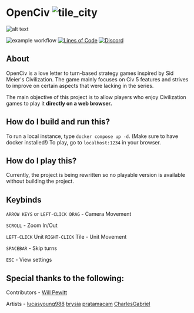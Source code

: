 # OpenCiv ![tile_city](https://github.com/rhin123/OpenCiv/blob/master/client/assets/archive/tile_city.png?raw=true)

![alt text](https://github.com/rhin123/OpenCiv/blob/master/meta/screenshots/new_ui_2.png?raw=true)

![example workflow](https://github.com/rhin123/OpenCiv/actions/workflows/build.yml/badge.svg)
[![Lines of Code](https://sonarcloud.io/api/project_badges/measure?project=rhin123_OpenCiv&metric=ncloc)](https://sonarcloud.io/summary/new_code?id=RyanGrieb_OpenCiv)
[![Discord](https://img.shields.io/discord/925176383792087081.svg?logo=discord&logoColor=white&logoWidth=20&labelColor=7289DA&label=Discord&color=17cf48)](https://discord.gg/WFteeen5fu)

## About

OpenCiv is a love letter to turn-based strategy games inspired by Sid Meier's Civilization. The game mainly focuses on Civ 5 features and strives to improve on certain aspects that were lacking in the series.

The main objective of this project is to allow players who enjoy Civilization games to play it **directly on a web browser.**

## How do I build and run this?

To run a local instance, type `docker compose up -d`. (Make sure to have docker installed!)
To play, go to `localhost:1234` in your browser.

## How do I play this?

Currently, the project is being rewritten so no playable version is available without building the project.

## Keybinds

`ARROW KEYS` or `LEFT-CLICK DRAG` - Camera Movement

`SCROLL` - Zoom In/Out

`LEFT-CLICK` Unit `RIGHT-CLICK` Tile - Unit Movement

`SPACEBAR` - Skip turns

`ESC` - View settings

## Special thanks to the following:

Contributors -
[Will Pewitt](https://github.com/willpewitt)

Artists -
[lucasyoung988](https://www.fiverr.com/lucasyoung988?source=order_page_summary_seller_link)
[brysia](https://www.fiverr.com/brysia?source=order_page_summary_seller_link)
[pratamacam](https://www.fiverr.com/pratamacam?source=order_page_summary_seller_link)
[CharlesGabriel](https://opengameart.org/content/10-basic-message-boxes)
